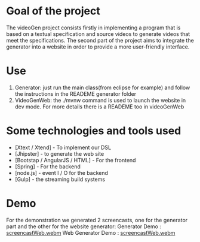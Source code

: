 
# Goal of the project

The videoGen project consists firstly in implementing a program that is based on a textual specification and source videos to generate videos that meet the specifications. The second part of the project aims to integrate the generator into a website in order to provide a more user-friendly interface.


# Use

1. Generator: just run the main class(from eclipse for example) and follow the instructions in the READEME generator folder
2. VideoGenWeb: the ./mvnw command is used to launch the website in dev mode. For more details there is a READEME too in videoGenWeb

# Some technologies and tools used
- [Xtext / Xtend] - To implement our DSL
- [Jhipster] - to generate the web site
- [Bootstap / AngularJS / HTML] - For the frontend
- [Spring] - For the backend
- [node.js] - event I / O for the backend
- [Gulp] - the streaming build systems


# Demo
For the demonstration we generated 2 screencasts, one for the generator part and the other for the website generator:
Generator Demo : [screencastWeb.webm](screencastWeb.webm)
Web Generator Demo : [screencastWeb.webm](screencastGen.webm)
